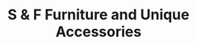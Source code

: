 ---
title: "S & F Furniture and Unique Accessories"
url: /willmar/s-and-f-furniture-and-unique-accessories/
shop: furniture
---